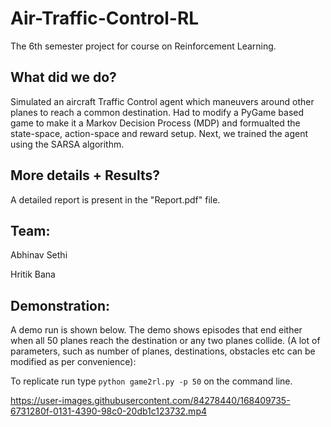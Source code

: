 # Air-Traffic-Control-RL

The 6th semester project for course on Reinforcement Learning.


## What did we do?
Simulated an aircraft Traffic Control agent which maneuvers around other planes to reach a common destination. Had to modify a PyGame based game to make it a Markov Decision Process (MDP) and formualted the state-space, action-space and reward setup. Next, we trained the agent using the SARSA algorithm.

## More details + Results?
A detailed report is present in the "Report.pdf" file.

## Team:
Abhinav Sethi 

Hritik Bana

## Demonstration:
A demo run is shown below. The demo shows episodes that end either when all 50 planes reach the destination or any two planes collide. (A lot of parameters, such as number of planes, destinations, obstacles etc can be modified as per convenience):

To replicate run type ```python game2rl.py -p 50``` on the command line.


https://user-images.githubusercontent.com/84278440/168409735-6731280f-0131-4390-98c0-20db1c123732.mp4

